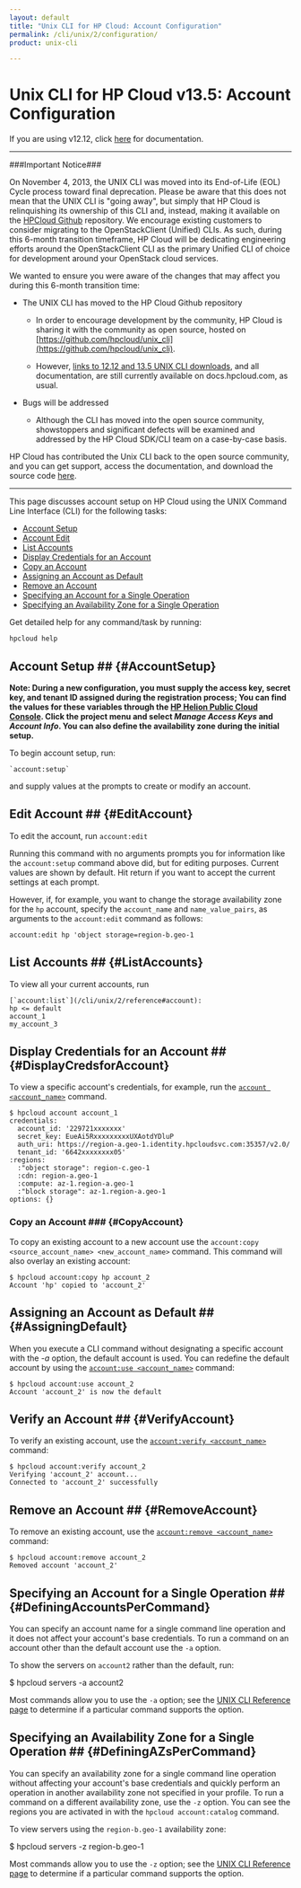 ```yaml
---
layout: default
title: "Unix CLI for HP Cloud: Account Configuration"
permalink: /cli/unix/2/configuration/
product: unix-cli

---
```

# Unix CLI for HP Cloud v13.5: Account Configuration

If you are using v12.12, click [here](https://docs.hpcloud.com/cli/unix/configuration) for documentation.
___________________

###Important Notice###

On November 4, 2013, the UNIX CLI was moved into its End-of-Life (EOL) Cycle process toward final deprecation. Please be aware that this does not mean that the UNIX CLI is "going away", but simply that HP Cloud is relinquishing its ownership of this CLI and, instead, making it available on the [HPCloud Github](https://github.com/hpcloud/unix_cli) repository. We encourage existing customers to consider migrating to the OpenStackClient (Unified) CLIs. As such, during this 6-month transition timeframe, HP Cloud will be dedicating engineering efforts around the OpenStackClient CLI as the primary Unified CLI of choice for development around your OpenStack cloud services.

We wanted to ensure you were aware of the changes that may affect you during this 6-month transition time:

+ The UNIX CLI has moved to the HP Cloud Github repository

  + In order to encourage development by the community, HP Cloud is sharing it with the community as open source, hosted on [https://github.com/hpcloud/unix_cli](https://github.com/hpcloud/unix_cli).
 
  + However, [links to 12.12 and 13.5 UNIX CLI downloads](#downloads), and all documentation, are still currently available on docs.hpcloud.com, as usual.

+ Bugs will be addressed

  + Although the CLI has moved into the open source community, showstoppers and significant defects will be examined and addressed by the HP Cloud SDK/CLI team on a case-by-case basis.

HP Cloud has contributed the Unix CLI back to the open source community, and you can get support, access the documentation, and download the source code [here](https://github.com/hpcloud/unix_cli).
_________________________________________

This page discusses account setup on HP Cloud using the UNIX Command Line Interface (CLI) for the following tasks:

* [Account Setup](#AccountSetup)
* [Account Edit](#EditAccount)
* [List Accounts](#ListAccounts)
* [Display Credentials for an Account](#DisplayCredsforAccount)
* [Copy an Account](#CopyAccount)
* [Assigning an Account as Default](#AssigningDefault)
* [Remove an Account](#RemoveAccount)
* [Specifying an Account for a Single Operation](#DefiningAccountsPerCommand)
* [Specifying an Availability Zone for a Single Operation](#DefiningAZsPerCommand)

Get detailed help for any command/task by running: 

   `hpcloud help` <TASK>

## Account Setup ## {#AccountSetup}

**Note: During a new configuration, you must supply the access key, secret key, and tenant ID assigned during the registration process; You can find the values for these variables through the [HP Helion Public Cloud Console](https://horizon.hpcloud.com). Click the project menu and select *Manage Access Keys* and *Account Info*.  You can also define the availability zone during the initial setup.**

To begin account setup, run:

    `account:setup` 
    
and supply values at the prompts to create or modify an account.



## Edit Account ## {#EditAccount}
To edit the account, run 
      `account:edit` 

Running this command with no arguments prompts you for information like the `account:setup` command above did, but for editing purposes. Current values are shown by default. Hit return if you want to accept the current settings at each prompt.

However, if, for example, you want to change the storage availability zone for the `hp` account, specify the `account_name` and `name_value_pairs`, as arguments to the `account:edit` command as follows: 

   `account:edit hp 'object storage=region-b.geo-1`

## List Accounts ## {#ListAccounts}
To view all your current accounts, run 

    [`account:list`](/cli/unix/2/reference#account):
    hp <= default
    account_1
    my_account_3

## Display Credentials for an Account ## {#DisplayCredsforAccount}
To view a specific account&#039;s credentials, for example, run
the [`account <account_name>`](/cli/unix/2/reference#account) command.

    $ hpcloud account account_1
    credentials:
      account_id: '229721xxxxxxx'
      secret_key: EueAi5RxxxxxxxxxUXAotdYDluP
      auth_uri: https://region-a.geo-1.identity.hpcloudsvc.com:35357/v2.0/
      tenant_id: '6642xxxxxxxx05'
    :regions: 
      :"object storage": region-c.geo-1
      :cdn: region-a.geo-1
      :compute: az-1.region-a.geo-1
      :"block storage": az-1.region-a.geo-1
    options: {}

### Copy an Account ### {#CopyAccount}
To copy an existing account to a new account use the `account:copy <source_account_name> <new_account_name>` command.  This command will also overlay an existing account:

    $ hpcloud account:copy hp account_2 
    Account 'hp' copied to 'account_2'

## Assigning an Account as Default ## {#AssigningDefault}
When you execute a CLI command without designating a specific account with the *-a* option, the default account is used. You can redefine the default account by using the [`account:use <account_name>`](/cli/unix/2/reference#account:use) command:

    $ hpcloud account:use account_2
    Account 'account_2' is now the default

## Verify an Account ## {#VerifyAccount}
To verify an existing account, use the [`account:verify <account_name>`](/cli/unix/2/reference#account:verify) command:

    $ hpcloud account:verify account_2
    Verifying 'account_2' account...
    Connected to 'account_2' successfully

## Remove an Account ## {#RemoveAccount}
To remove an existing account, use the [`account:remove <account_name>`](/cli/unix/2/reference#account:remove) command:

    $ hpcloud account:remove account_2
    Removed account 'account_2'

## Specifying an Account for a Single Operation ## {#DefiningAccountsPerCommand}
You can specify an account name for a single command line operation and it does not affect your account's base credentials. To run a command on an account other than the default account use the `-a` option.

To show the servers on `account2` rather than the default, run:

   $ hpcloud servers -a account2

Most commands allow you to use the `-a` option; see the [UNIX CLI Reference page](/cli/unix/2/reference) to determine if a particular command supports the option.

## Specifying an Availability Zone for a Single Operation ## {#DefiningAZsPerCommand}
You can specify an availability zone for a single command line operation without affecting your account's base credentials and quickly perform an operation in another availability zone not specified in your profile. To run a command on a different availability zone, use the `-z` option.  You can see the regions you are activated in with the `hpcloud account:catalog` command.

To view servers using the `region-b.geo-1` availability zone:

   $ hpcloud servers -z region-b.geo-1
   
Most commands allow you to use the `-z` option; see the [UNIX CLI Reference page](/cli/unix/2/reference) to determine if a particular command supports the option.
